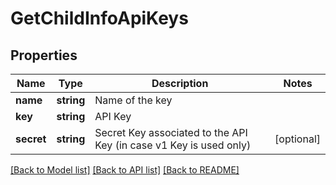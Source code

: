 # GetChildInfoApiKeys

## Properties
Name | Type | Description | Notes
------------ | ------------- | ------------- | -------------
**name** | **string** | Name of the key | 
**key** | **string** | API Key | 
**secret** | **string** | Secret Key associated to the API Key (in case v1 Key is used only) | [optional] 

[[Back to Model list]](../README.md#documentation-for-models) [[Back to API list]](../README.md#documentation-for-api-endpoints) [[Back to README]](../README.md)


